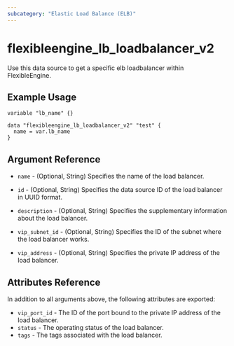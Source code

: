 ```yaml
---
subcategory: "Elastic Load Balance (ELB)"
---
```


# flexibleengine\_lb\_loadbalancer\_v2

Use this data source to get a specific elb loadbalancer within FlexibleEngine.

## Example Usage

```hcl
variable "lb_name" {}

data "flexibleengine_lb_loadbalancer_v2" "test" {
  name = var.lb_name
}
```

## Argument Reference

* `name` - (Optional, String) Specifies the name of the load balancer.

* `id` - (Optional, String) Specifies the data source ID of the load balancer in UUID format.

* `description` - (Optional, String) Specifies the supplementary information about the load balancer.

* `vip_subnet_id` - (Optional, String) Specifies the ID of the subnet where the load balancer works.

* `vip_address` - (Optional, String) Specifies the private IP address of the load balancer.

## Attributes Reference

In addition to all arguments above, the following attributes are exported:

* `vip_port_id` - The ID of the port bound to the private IP address of the load balancer.
* `status` - The operating status of the load balancer.
* `tags` - The tags associated with the load balancer.
